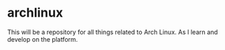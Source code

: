 # archlinux
This will be a repository for all things related to Arch Linux. As I learn and develop on the platform. 
